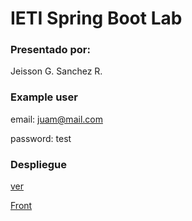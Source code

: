 # IETI Spring Boot Lab

### Presentado por:

Jeisson G. Sanchez R.


### Example user

email: juam@mail.com

password: test

### Despliegue

[ver](https://nameless-peak-22800.herokuapp.com/)

[Front](https://task-planner-app-front.firebaseapp.com/)